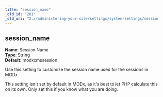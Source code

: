 ```yaml
---
title: "session_name"
_old_id: "281"
_old_uri: "2.x/administering-your-site/settings/system-settings/session_name"
---
```


session\_name
-------------

**Name**: Session Name   
**Type**: String   
**Default**: modxcmssession

Use this setting to customize the session name used for the sessions in MODx.

<div class="note">This setting isn't set by default in MODx, as it's best to let PHP calculate this on its own. Only set this if you know what you are doing.</div>